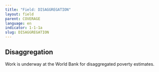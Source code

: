 ```yaml
---
title: "Field: DISAGGREGATION"
layout: field
parent: COVERAGE
language: en
indicator: 1-1-1a
slug: DISAGGREGATION
---
```

## Disaggregation

Work is underway at the World Bank for disaggregated poverty estimates.